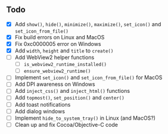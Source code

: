 ## Todo

- [x] Add `show()`, `hide()`, `minimize()`, `maximize()`, `set_icon()` and `set_icon_from_file()`
- [x] Fix build errors on Linux and MacOS
- [x] Fix 0xc0000005 error on Windows
- [x] Add `width`, `height` and `title` to `create()`
- [ ] Add WebView2 helper functions
  - [ ] `is_webview2_runtime_installed()`
  - [ ] `ensure_webview2_runtime()`
- [ ] Implement `set_icon()` and `set_icon_from_file()` for MacOS
- [ ] Add DPI awareness on Windows
- [ ] Add `inject_css()` and `inject_html()` functions
- [ ] Add `topmost()`, `set_position()` and `center()`
- [ ] Add toast notifications
- [ ] Add dialog windows
- [ ] Implement `hide_to_system_tray()` in Linux (and MacOS?)
- [ ] Clean up and fix Cocoa/Objective-C code